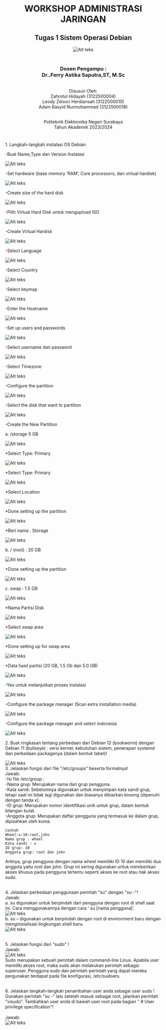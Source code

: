 </head>
<div align="center">
  <h1>WORKSHOP ADMINISTRASI JARINGAN</h1>
  <h2>Tugas 1 Sistem Operasi Debian</h2>
<img src="img/logo.png" alt="Alt teks">
<h3><br>Dosen Pengampu :
<br> Dr..Ferry Astika Saputra,ST, M.Sc</h3> 

<br>Disusun Oleh:
<br>Zahrotul Hidayah 	      (3122500004)
<br>Leody Zelvon Herdiansah (3122500010)
<br>Adam Rasyid Nurmuhammad	(3122500018)</br> 
 
<br>Politeknik Elektronika Negeri Surabaya
<br>Tahun Akademik 2023/2024</h3></br> </div>

<body>
<div align="left">
  <h1></h1>
  <p>1. Langkah-langkah instalasi OS Debian
    <p>-Buat Name,Type dan Version Instalasi</p>
    <img src="img/1a.png" alt="Alt teks">
    <p>-Set hardware (base memory ‘RAM’, Core processors, dan virtual hardisk)</p>
    <img src="img/1b.png" alt="Alt teks">
    <p>-Create size of the hard disk</p>
    <img src="img/1b.png" alt="Alt teks">
    <p>-Pilih Virtual Hard Disk untuk mengupload ISO</p>
    <img src="img/1c.png" alt="Alt teks">
    <p>-Create Virtual Hardisk</p>
    <img src="img/1d.png" alt="Alt teks">
    <p>-Select Language</p>
    <img src="img/1e.png" alt="Alt teks">
    <p>-Select Country</p>
    <img src="img/1f.png" alt="Alt teks">
    <p>-Select keymap</p>
    <img src="img/1g.png" alt="Alt teks">
    <p>-Enter the Hostname</p>
    <img src="img/1h.png" alt="Alt teks">
    <p>-Set up users and passwords</p>
    <img src="img/1i.png" alt="Alt teks">
    <p>-Select username dan password</p>
    <img src="img/1j.png" alt="Alt teks">
    <p>-Select Timezone</p>
    <img src="img/1joke.png" alt="Alt teks">
    <p>-Configure the partition</p>
    <img src="img/1k.png" alt="Alt teks">
    <p>-Select the disk that want to partition</p>
    <img src="img/1L.png" alt="Alt teks">
    <p>-Create the New Partition</p>
    <p>a.  /storage 5 GB</p>
    <img src="img/1m.png" alt="Alt teks">
    <p>*Select Type: Primary</p>
    <img src="img/1n.png" alt="Alt teks">
    <p>*Select Type: Primary</p>
    <img src="img/1n2.png" alt="Alt teks">
    <p>*Select Location</p>
    <img src="img/1n3.png" alt="Alt teks">
    <p>*Done setting up the partition</p>
    <img src="img/1n4.png" alt="Alt teks">
    <p>*Beri nama : Storage</p>
    <img src="img/1n5.png" alt="Alt teks">
    <p>b. / (root) : 20 GB</p>
    <img src="img/2a.png" alt="Alt teks">
    <p>*Done setting up the partition</p>
    <img src="img/1b.png" alt="Alt teks">
    <p>c. swap : 1.5 GB</p>
    <img src="img/3.png" alt="Alt teks">
    <p>*Nama Partisi Disk</p>
    <img src="img/3a.png" alt="Alt teks">
    <p>*Select swap area</p>
    <img src="img/3b.png" alt="Alt teks">
    <p>*Done setting up for swap area</p>
    <img src="img/3c.png" alt="Alt teks">
    <p>*Data hasil partisi (20 GB, 1.5 Gb dan 5.0 GB)</p>
    <img src="img/3d.png" alt="Alt teks">
    <p>-Yes untuk melanjutkan proses instalasi</p>
    <img src="img/3ok1.png" alt="Alt teks">
    <p>-Configure the package manager (Scan extra installation media)</p>
    <img src="img/3ok2.png" alt="Alt teks">
    <p>-Configure the package manager and select indonesia</p>
    <img src="img/3ok3.png" alt="Alt teks">
    <p>2. Buat ringkasan tentang perbedaan dari Debian 12 (bookworm) dengan Debian 11 (bullseye) : versi kernel, kebutuhan sistem, penerapan systemd dan perbedaan packagenya (dalam bentuk tabel)!</p>
    <img src="img/2yes.png" alt="Alt teks">
    <br>3. Jelaskan fungsi dari file "/etc/groups" beserta formatnya!
    <br>Jawab:
    <br>-Isi file /etc/group : 
    <br>-Nama grup: Merupakan nama dari grup pengguna.  
    <br>-Kata sandi: Sebelumnya digunakan untuk menyimpan kata sandi grup, tetapi saat ini tidak lagi digunakan dan biasanya dibiarkan kosong (dipenuhi dengan tanda x).  
    <br>-ID grup: Merupakan nomor identifikasi unik untuk grup, dalam bentuk bilangan bulat.  
    <br>-Anggota grup: Merupakan daftar pengguna yang termasuk ke dalam grup, dipisahkan oleh koma.</br>

    Contoh 
    Wheel:x:10:root,john
    Nama grup : wheel 
    Kata sandi : x 
    ID grup: 10 
    Anggota grup: root dan john  

Artinya, grup pengguna dengan nama wheel memiliki ID 10 dan memiliki dua anggota yaitu root dan john. Grup ini sering digunakan untuk memberikan akses khusus pada pengguna tertentu seperti akses ke root atau hak akses sudo.</br>

<br>4. Jelaskan perbedaan penggunaan perintah "su" dengan "su -"!
<br>Jawab:
<br>a. su digunakan untuk berpindah dari pengguna dengan root di shell saat ini. Cara menggunakannya dengan cara ‘ su [nama pengguna]’.</br>
<img src="img/4a.png" alt="Alt teks">
<br>b. su – digunakan untuk berpindah dengan root di environment baru dengan menginisialisasi lingkungan shell baru.</br>
<img src="img/4b.png" alt="Alt teks"></br>

<br>5. Jelaskan fungsi dari "sudo" !
<br>Jawab:</br>
<img src="img/5.png" alt="Alt teks"></br>
Sudo merupakan sebuah perintah dalam command-line Linux. Apabila user memiliki akses root, maka sudo akan melakukan perintah sebagai superuser. Pengguna sudo dan perintah-perintah yang dapat mereka pergunakan terdapat pada file konfigurasi, /etc/sudoers. </br>

<br>6. Jelaskan langkah-langkah penambahan user anda sebagai user sudo ! Gunakan perintah "su -" lalu setelah masuk sebagai root, jalankan perintah "visudo". Tambahkan user anda di bawah user root pada bagian " # User privilege specification"!</br>
<br>Jawab:</br>
<img src="img/6.png" alt="Alt teks">
 <h1></h1>
</div>
